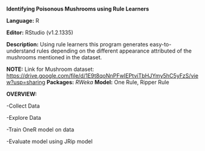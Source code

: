 **Identifying Poisonous Mushrooms using Rule Learners**

**Language:** R

**Editor:** RStudio (v1.2.1335)

**Description:** Using rule learners this program generates easy-to-understand rules depending on the different appearance 
attributed of the mushrooms mentioned in the dataset.

**NOTE:** 
Link for Mushroom dataset: https://drive.google.com/file/d/1E9t8qoNnPFwIEPtviTbHJYmy5hC5yFzS/view?usp=sharing
**Packages:** *RWeka*
**Model:** One Rule, Ripper Rule

**OVERVIEW:**

-Collect Data

-Explore Data

-Train OneR model on data

-Evaluate model using JRip model
